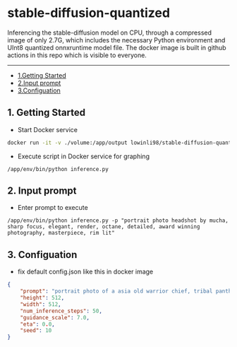# stable-diffusion-quantized


Inferencing the stable-diffusion model on CPU, through a compressed image of only 2.7G, which includes the necessary Python environment and UInt8 quantized onnxruntime model file. The docker image is built in github actions in this repo which is visible to everyone.

---
- [1.Getting Started](#1-getting-started)
- [2.Input prompt](#2-input-prompt)
- [3.Configuation](#3-configuation)

## 1. Getting Started
+ Start Docker service
```bash
docker run -it -v ./volume:/app/output lowinli98/stable-diffusion-quantized:v0.1 bash
```
+ Execute script in Docker service for graphing
```docker
/app/env/bin/python inference.py
```

## 2. Input prompt
+ Enter prompt to execute
```docker
/app/env/bin/python inference.py -p "portrait photo headshot by mucha, sharp focus, elegant, render, octane, detailed, award winning photography, masterpiece, rim lit"
```

## 3. Configuation

+ fix default config.json like this in docker image

```json
{
    "prompt": "portrait photo of a asia old warrior chief, tribal panther make up, blue on red, side profile, looking away, serious eyes, 50mm portrait photography, hard rim lighting photography–beta –ar 2:3 –beta –upbeta –upbeta",
    "height": 512,
    "width": 512,
    "num_inference_steps": 50,
    "guidance_scale": 7.0,
    "eta": 0.0,
    "seed": 10
}
```

